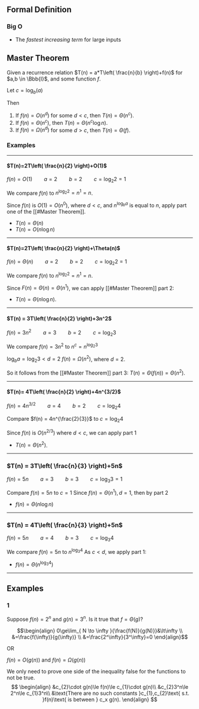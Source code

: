 ## Formal Definition
### Big O
- The *fastest increasing term* for large inputs

## Master Theorem

Given a recurrence relation $T(n) = a*T\left( \frac{n}{b} \right)+f(n)$ for $a,b \in \Bbb{I}$, and some function $f$.

Let $c=\log_{b}(a)$

Then
1. If $f(n) = O(n^d)$ for some $d\lt c$, then $T(n) = \Theta(n^c)$.
2. If $f(n)=\Theta(n^c)$, then $T(n) = \Theta(n^c\log n)$.
3. If $f(n)=\Omega(n^d)$ for some $d\gt c$, then $T(n) = \Theta(f)$.

### Examples
___
#### $T(n)=2T\left( \frac{n}{2} \right)+O(1)$
$f(n)=O(1)\qquad a = 2\qquad b=2\qquad c=\log_{2}2=1$

We compare $f(n)$ to $n^{\log_2 2} = n^1 = n$.

Since $f(n)$ is $O(1) = O(n^0)$, where $d < c$, and $n^{\log_b a}$ is equal to $n$, apply part one of the [[#Master Theorem]].
- $T(n)=\Theta(n)$
- $T(n) = O(n\log n)$


___
#### $T(n)=2T\left( \frac{n}{2} \right)+\Theta(n)$
$f(n)=\Theta(n)\qquad a = 2\qquad b=2\qquad c=\log_{2}2=1$

We compare $f(n)$ to $n^{\log_{2}2}=n^1=n$.

Since $F(n)=\Theta(n) = \Theta(n^1)$, we can apply [[#Master Theorem]] part 2:
- $T(n)=\Theta(n\log n)$.
___
#### $T(n) = 3T\left( \frac{n}{2} \right)+3n^2$
$f(n)=3n^2\qquad a = 3\qquad b=2\qquad c=\log_{2}3$

We compare $f(n) = 3n^2$ to $n^c = n^{\log_{2}3}$

$\log_{b}a = \log_{2}3<d=2$
$f(n) = \Omega(n^2)$, where $d = 2$.

So it follows from the [[#Master Theorem]] part 3:
$T(n) = \Theta(f(n))=\Theta(n^2)$.

___
#### $T(n)= 4T\left( \frac{n}{2} \right)+4n^{3/2}$
$f(n)=4n^{3/2}\qquad a = 4\qquad b=2\qquad c=\log_{2}4$

Compare $f(n) = 4n^{\frac{2}{3}}$ to $c =\log_{2}4$

Since $f(n)$ is $O(n^{2/3})$ where $d \lt c$, we can apply part 1
- $T(n) = \Theta({n^{2}})$.
___
### $T(n) = 3T\left( \frac{n}{3} \right)+5n$
$f(n)=5n\qquad a = 3\qquad b=3\qquad c=\log_{3}3 = 1$

Compare $f(n) = 5n$ to $c = 1$
Since $f(n) = \Theta(n^1), d = 1$, then by part 2
- $f(n)=\Theta(n\log n)$
___

### $T(n) = 4T\left( \frac{n}{3} \right)+5n$
$f(n)=5n\qquad a = 4\qquad b=3\qquad c=\log_{3}4$

We compare $f(n) = 5n$ to $n^{\log_{3}4}$
As $c < d$, we apply part 1:
- $f(n)=\Theta(n^{\log_{3}4})$
---

## Examples
### 1
Suppose $f(n)=2^n$ and $g(n)=3^n$. Is it true that $f=\Theta(g)$?

$$\begin{align}
0\ge\lim_{ N \to \infty }{\frac{f(N)}{g(N)}}&\lt\infty \\
&=\frac{f(\infty)}{g(\infty)} \\
&=\frac{2^\infty}{3^\infty}=0
\end{align}$$

OR

$f(n) = O(g(n))$ and $f(n) = \Omega(g(n))$

We only need to prove one side of the inequality false for the functions to not be true.
$$
\begin{align}
&c_{2}\cdot g(n)\le f(n)\le c_{1}\cdot g(n)\\
&c_{2}3^n\le 2^n\le c_{1}3^n\\
&\text{There are no such constants }c_{1},c_{2}\text{ s.t. }f(n)\text{ is between } c_x g(n). 
\end{align}
$$